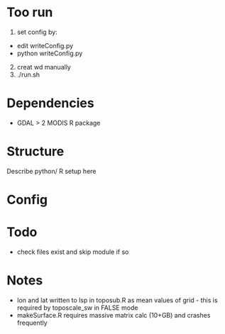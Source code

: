 # Too run
1. set config by:
- edit writeConfig.py
- python writeConfig.py

2. creat wd manually
3. ./run.sh

# Dependencies

- GDAL > 2 MODIS R package

# Structure
Describe python/ R setup here

# Config  

# Todo
- check files exist and skip module if so

# Notes

- lon and lat written to lsp in toposub.R as mean values of grid - this is required by toposcale_sw in FALSE mode
- makeSurface.R requires massive matrix calc (10+GB) and crashes frequently
